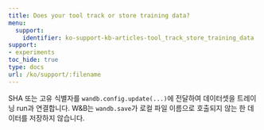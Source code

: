 ```yaml
---
title: Does your tool track or store training data?
menu:
  support:
    identifier: ko-support-kb-articles-tool_track_store_training_data
support:
- experiments
toc_hide: true
type: docs
url: /ko/support/:filename
---
```


SHA 또는 고유 식별자를 `wandb.config.update(...)`에 전달하여 데이터셋을 트레이닝 run과 연결합니다. W\&B는 `wandb.save`가 로컬 파일 이름으로 호출되지 않는 한 데이터를 저장하지 않습니다.
